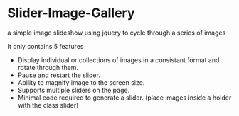 # Slider-Image-Gallery
a simple image slideshow using jquery to cycle through a series of images

It only contains 5 features

* Display individual or collections of images in a consistant format and rotate through them.
* Pause and restart the slider.
* Ability to magnify image to the screen size.
* Supports multiple sliders on the page.
* Minimal code required to generate a slider. (place images inside a holder <div> with the class slider)
